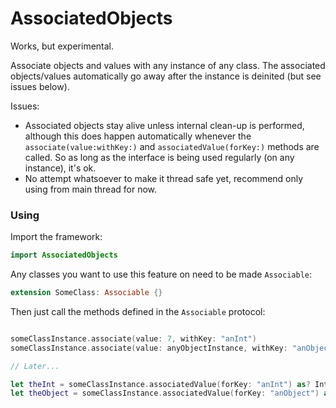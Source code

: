 
# AssociatedObjects

Works, but experimental.

Associate objects and values with any instance of any class.
The associated objects/values automatically go away after the instance
is deinited (but see issues below).

Issues:

 * Associated objects stay alive unless internal clean-up is performed, although
   this does happen automatically whenever the `associate(value:withKey:)` and
   `associatedValue(forKey:)` methods are called. So as long as the interface is
   being used regularly (on any instance), it's ok.
 * No attempt whatsoever to make it thread safe yet,
   recommend only using from main thread for now.

### Using

Import the framework:

``` swift
import AssociatedObjects
```

Any classes you want to use this feature on need to be made `Associable`:

``` swift
extension SomeClass: Associable {}
```

Then just call the methods defined in the `Associable` protocol:

``` swift

someClassInstance.associate(value: 7, withKey: "anInt")
someClassInstance.associate(value: anyObjectInstance, withKey: "anObject")

// Later...

let theInt = someClassInstance.associatedValue(forKey: "anInt") as? Int
let theObject = someClassInstance.associatedValue(forKey: "anObject") as? AnyObject

```
